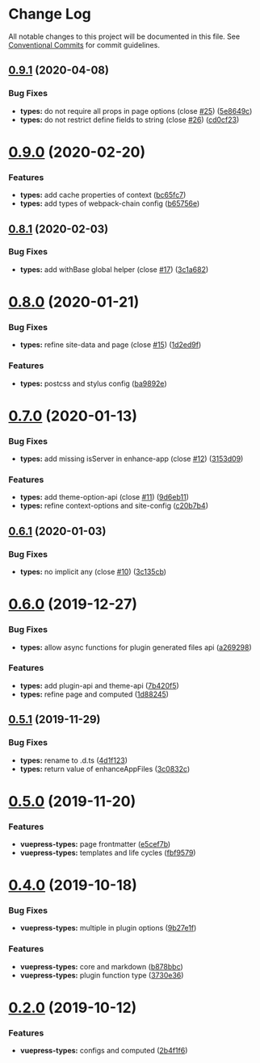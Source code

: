 # Change Log

All notable changes to this project will be documented in this file.
See [Conventional Commits](https://conventionalcommits.org) for commit guidelines.

## [0.9.1](https://github.com/vuepress/vuepress-community/compare/vuepress-types@0.9.0...vuepress-types@0.9.1) (2020-04-08)

### Bug Fixes

- **types:** do not require all props in page options (close [#25](https://github.com/vuepress/vuepress-community/issues/25)) ([5e8649c](https://github.com/vuepress/vuepress-community/commit/5e8649c2ee70ea0088d8eef8e8f5eb70eb1ecc9c))
- **types:** do not restrict define fields to string (close [#26](https://github.com/vuepress/vuepress-community/issues/26)) ([cd0cf23](https://github.com/vuepress/vuepress-community/commit/cd0cf23b9126de866669f5449f6d5c18d07ae750))

# [0.9.0](https://github.com/vuepress/vuepress-community/compare/vuepress-types@0.8.1...vuepress-types@0.9.0) (2020-02-20)

### Features

- **types:** add cache properties of context ([bc65fc7](https://github.com/vuepress/vuepress-community/commit/bc65fc7cab8ae5ae79b4115c9aef757e01588a08))
- **types:** add types of webpack-chain config ([b65756e](https://github.com/vuepress/vuepress-community/commit/b65756e90d09f34e266a99b2b31328d25d0ec55b))

## [0.8.1](https://github.com/vuepress/vuepress-community/compare/vuepress-types@0.8.0...vuepress-types@0.8.1) (2020-02-03)

### Bug Fixes

- **types:** add withBase global helper (close [#17](https://github.com/vuepress/vuepress-community/issues/17)) ([3c1a682](https://github.com/vuepress/vuepress-community/commit/3c1a6827ea856dbbc9c9f3b7149817e33b655e1b))

# [0.8.0](https://github.com/vuepress/vuepress-community/compare/vuepress-types@0.7.0...vuepress-types@0.8.0) (2020-01-21)

### Bug Fixes

- **types:** refine site-data and page (close [#15](https://github.com/vuepress/vuepress-community/issues/15)) ([1d2ed9f](https://github.com/vuepress/vuepress-community/commit/1d2ed9fe366d7b17b2e3c5334825b6c0dd1742f1))

### Features

- **types:** postcss and stylus config ([ba9892e](https://github.com/vuepress/vuepress-community/commit/ba9892e0a06f0eef95e84496f286475c4ce1762a))

# [0.7.0](https://github.com/vuepress/vuepress-community/compare/vuepress-types@0.6.1...vuepress-types@0.7.0) (2020-01-13)

### Bug Fixes

- **types:** add missing isServer in enhance-app (close [#12](https://github.com/vuepress/vuepress-community/issues/12)) ([3153d09](https://github.com/vuepress/vuepress-community/commit/3153d097c2612a52f005ef9d676eebb62c1f9c92))

### Features

- **types:** add theme-option-api (close [#11](https://github.com/vuepress/vuepress-community/issues/11)) ([9d6eb11](https://github.com/vuepress/vuepress-community/commit/9d6eb110a2b571e092f77b7aa0d6491625f8377c))
- **types:** refine context-options and site-config ([c20b7b4](https://github.com/vuepress/vuepress-community/commit/c20b7b4176603bcc5ff8a3a1883d649c2b1e1610))

## [0.6.1](https://github.com/vuepress/vuepress-community/compare/vuepress-types@0.6.0...vuepress-types@0.6.1) (2020-01-03)

### Bug Fixes

- **types:** no implicit any (close [#10](https://github.com/vuepress/vuepress-community/issues/10)) ([3c135cb](https://github.com/vuepress/vuepress-community/commit/3c135cb9931a9597818bc23c7af0debb71591609))

# [0.6.0](https://github.com/vuepress/vuepress-community/compare/vuepress-types@0.5.1...vuepress-types@0.6.0) (2019-12-27)

### Bug Fixes

- **types:** allow async functions for plugin generated files api ([a269298](https://github.com/vuepress/vuepress-community/commit/a269298992d77a306980c8156660951ea6300116))

### Features

- **types:** add plugin-api and theme-api ([7b420f5](https://github.com/vuepress/vuepress-community/commit/7b420f505a64cdcbe4ca0266ec7e621903a09171))
- **types:** refine page and computed ([1d88245](https://github.com/vuepress/vuepress-community/commit/1d88245bf442cde2323374a96f220a2f8c05ab5a))

## [0.5.1](https://github.com/vuepress/vuepress-community/compare/vuepress-types@0.5.0...vuepress-types@0.5.1) (2019-11-29)

### Bug Fixes

- **types:** rename to .d.ts ([4d1f123](https://github.com/vuepress/vuepress-community/commit/4d1f1239f4f2fd165f7c56836f8469eff55d3ba7))
- **types:** return value of enhanceAppFiles ([3c0832c](https://github.com/vuepress/vuepress-community/commit/3c0832c290db33eb144bf3191da222a81f43c04b))

# [0.5.0](https://github.com/vuepress/vuepress-community/compare/vuepress-types@0.4.0...vuepress-types@0.5.0) (2019-11-20)

### Features

- **vuepress-types:** page frontmatter ([e5cef7b](https://github.com/vuepress/vuepress-community/commit/e5cef7b6ebe98d3f64e95f7de23cf00a1072cb93))
- **vuepress-types:** templates and life cycles ([fbf9579](https://github.com/vuepress/vuepress-community/commit/fbf9579611ce15be78bd59ae863d24c853007a29))

# [0.4.0](https://github.com/vuepress/vuepress-community/compare/vuepress-types@0.2.0...vuepress-types@0.4.0) (2019-10-18)

### Bug Fixes

- **vuepress-types:** multiple in plugin options ([9b27e1f](https://github.com/vuepress/vuepress-community/commit/9b27e1f5826ca6893c60f7d89e0af8a8d45a197e))

### Features

- **vuepress-types:** core and markdown ([b878bbc](https://github.com/vuepress/vuepress-community/commit/b878bbcb801f1b8f446050b2a06f28e05e58f707))
- **vuepress-types:** plugin function type ([3730e36](https://github.com/vuepress/vuepress-community/commit/3730e3631190a93b5ee3201e42aad85d85ce8fbe))

# [0.2.0](https://github.com/vuepress/vuepress-community/compare/vuepress-types@0.1.0...vuepress-types@0.2.0) (2019-10-12)

### Features

- **vuepress-types:** configs and computed ([2b4f1f6](https://github.com/vuepress/vuepress-community/commit/2b4f1f6))
